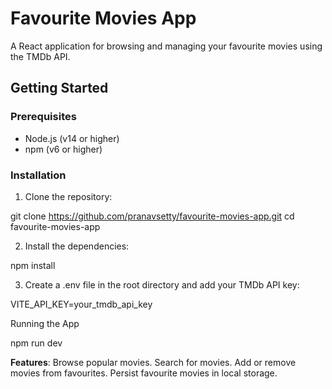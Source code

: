 # Favourite Movies App

A React application for browsing and managing your favourite movies using the TMDb API.

## Getting Started

### Prerequisites

- Node.js (v14 or higher)
- npm (v6 or higher)

### Installation

1. Clone the repository:

  git clone https://github.com/pranavsetty/favourite-movies-app.git
  cd favourite-movies-app

2. Install the dependencies:

  npm install

3. Create a .env file in the root directory and add your TMDb API key:

  VITE_API_KEY=your_tmdb_api_key
  

  Running the App
  
  npm run dev


**Features**:
Browse popular movies.
Search for movies.
Add or remove movies from favourites.
Persist favourite movies in local storage.
